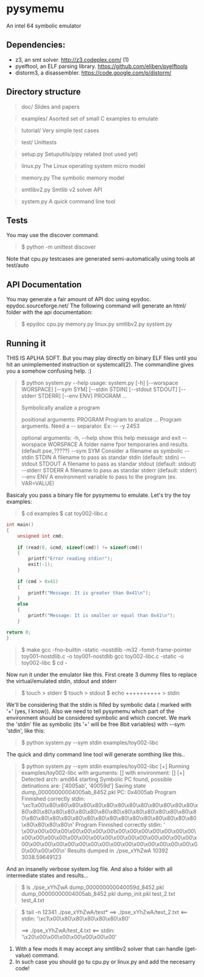 pysymemu
========

An intel 64 symbolic emulator

Dependencies:
-------------
* z3, an smt solver. http://z3.codeplex.com/ (1)
* pyelftool, an ELF parsing library. https://github.com/eliben/pyelftools
* distorm3, a disassembler. https://code.google.com/p/distorm/

Directory structure
-------------------
> doc/                    Slides and papers

> examples/               Asorted set of small C examples to emulate

> tutorial/               Very simple test cases

> test/                   Unittests

> setup.py                Setuputils/pipy related (not used yet)

> linux.py                The Linux operating system micro model

> memory.py               The symbolic memory model

> smtlibv2.py             Smtlib v2 solver API 

> system.py               A quick command line tool

Tests
-----
You may use the discover command.

> $ python -m unittest discover

Note that cpu.py testcases are generated semi-automatically using tools at test/auto

API Documentation
-----------------
You may generate a fair amount of API doc using epydoc. epydoc.sourceforge.net/‎
The following command will generate an html/ folder with the api documentation:

> $ epydoc  cpu.py memory.py linux.py smtlibv2.py system.py

Running it
----------
THIS IS APLHA SOFT. 
But you may play directly on binary ELF files until you hit an unimplemented instruction or systemcall(2).
The commandline gives you a somehow confusing help. :)

> $ python system.py --help
> usage: system.py [-h] [--worspace WORSPACE] [--sym SYM] [--stdin STDIN]
>                 [--stdout STDOUT] [--stderr STDERR] [--env ENV]
>                 PROGRAM ...
>
> Symbolically analize a program
>
> positional arguments:
>   PROGRAM              Program to analize
>   ...                  Program arguments. Need a -- separator. Ex: -- -y 2453
> 
> optional arguments:
>   -h, --help           show this help message and exit
>   --worspace WORSPACE  A folder name fpor temporaries and results. (default
>                        pse_?????)
>   --sym SYM            Consider a filename as symbolic
>   --stdin STDIN        A filename to pass as standar stdin (default: stdin)
> --stdout STDOUT      A filename to pass as standar stdout (default: stdout)
> --stderr STDERR      A filename to pass as standar stderr (default: stderr)
> --env ENV            A environment variable to pass to the program (ex.
>                      VAR=VALUE)


Basicaly you pass a binary file for pysymemu to emulate. Let's try the toy examples:

> $ cd examples
> $ cat toy002-libc.c

```C
int main()
{
    unsigned int cmd;
    
    if (read(0, &cmd, sizeof(cmd)) != sizeof(cmd))
    {
        printf("Error reading stdin!");
        exit(-1);
    }
    
    if (cmd > 0x41)
    {
        printf("Message: It is greater than 0x41\n");
    }
    else 
    {
        printf("Message: It is smaller or equal than 0x41\n");
    }

return 0;
}
```



> $ make
> gcc -fno-builtin -static -nostdlib -m32  -fomit-frame-pointer  toy001-nostdlib.c  -o toy001-nostdlib
> gcc toy002-libc.c -static -o toy002-libc
> $ cd -


Now run it under the emulator like this. First create 3 dummy files to replace the virtual/emulated stdin, stdout and stderr

> $ touch > stderr
$ touch > stdout
$ echo ++++++++++ > stdin

We'll be considering that the stdin is filled by symbolic data ( marked with '+' (yes, I know)). Also we need to tell 
pysymemu which part of the environment should be considered symbolic and which concret. We mark the 'stdin' file as 
symbolic (its '+' will be free 8bit variables) with --sym 'stdin', like this:

> $ python system.py --sym stdin examples/toy002-libc

The quick and dirty command line tool will generate somthing like this..
> $ python system.py  --sym stdin examples/toy002-libc
> [+] Running examples/toy002-libc
> 	with arguments: []
> 	with environment: []
> [+] Detected arch: amd64
> starting
> Symbolic PC found, possible detinations are:  ['4005ab', '40059d']
> 	Saving state dump_00000000004005ab_8452.pkl PC: 0x4005ab
> Program Finnished correctly
> stdin:  '\xc1\x00\x80\x80\x80\x80\x80\x80\x80\x80\x80\x80\x80\x80\x80\x80\x80\x80\x80\x80\x80\x80\x80\x80\x80\x80\x80\x80\x80\x80\x80\x80\x80\x80\x80\x80\x80\x80\x80\x80\x80\x80\x80\x80\x80\x80\x80\x80\x80\x80\n'
> Program Finnished correctly
> stdin:  ' \x00\x00\x00\x00\x00\x00\x00\x00\x00\x00\x00\x00\x00\x00\x00\x00\x00\x00\x00\x00\x00\x00\x00\x00\x00\x00\x00\x00\x00\x00\x00\x00\x00\x00\x00\x00\x00\x00\x00\x00\x00\x00\x00\x00\x00\x00\x00\x00\x00\n'
> Results dumped in  ./pse_xYhZwA
> 10392 3038.59649123

And an insanelly verbose system.log file. And also a folder with all intermediate states and results...

> $ ls ./pse_xYhZwA
dump_000000000040059d_8452.pkl  dump_00000000004005ab_8452.pkl  dump_init.pkl  test_2.txt  test_4.txt

> $ tail -n 12341 ./pse_xYhZwA/test*
> ==> ./pse_xYhZwA/test_2.txt <==
> stdin: '\xc1\x00\x80\x80\x80\x80\x80\x80'
> 
> ==> ./pse_xYhZwA/test_4.txt <==
> stdin: '\x20\x00\x00\x00\x00\x00\x00\x00'


1. With a few mods it may accept any smtlibv2 solver that can handle (get-value) command.
2. In such case you should go tu cpu.py or linux.py and add the necesarry code!
